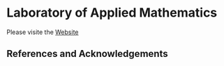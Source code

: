 # Laboratory of Applied Mathematics



Please visite the 
[Website](https://ajeetkbhardwaj.github.io/Foundation-of-Applied-Mathematics/)













## References and Acknowledgements

